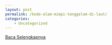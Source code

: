 ```yaml
---
layout: post
permalink: /kode-alam-mimpi-tenggelam-di-laut/
categories:
    - Uncategorized
---
```


[Baca Selengkapnya](/09)